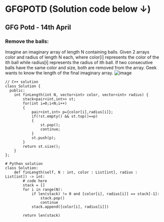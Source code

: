 # GFGPOTD (Solution code below ↓)
## GFG Potd - 14th April
### Remove the balls: 
Imagine an imaginary array of length N containing balls. Given 2 arrays color and radius of length N each, where color[i] represents the color of the ith ball while radius[i] represents the radius of ith ball. If two consecutive balls have the same color and size, both are removed from the array. Geek wants to know the length of the final imaginary array.
![image](https://user-images.githubusercontent.com/91115665/231933669-10c2311c-a2bc-49fe-a96d-e1416f0ee982.png)

```
// C++ solution
class Solution {
  public:
    int finLength(int N, vector<int> color, vector<int> radius) {
        stack<pair<int,int>> st;
        for(int i=0;i<N;i++)
        {
            pair<int,int> p={color[i],radius[i]};
            if(!st.empty() && st.top()==p)
            {
                st.pop();
                continue;
            }
            st.push(p);
        }
        return st.size();
    }
};
```

```
# Python solution
class Solution:
    def finLength(self, N : int, color : List[int], radius : List[int]) -> int:
        # code here
        stack = []
        for i in range(N):
            if len(stack) != 0 and [color[i], radius[i]] == stack[-1]:
                stack.pop()
                continue
            stack.append([color[i], radius[i]])
            
        return len(stack)
```
